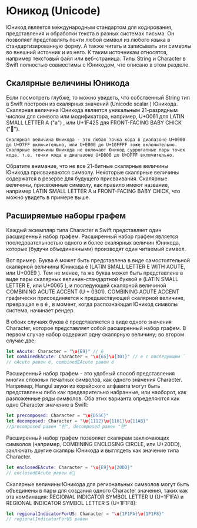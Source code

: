 # Юникод (Unicode)
Юникод является международным стандартом для кодирования, представления и обработки текста в разных системах письма. Он позволяет представлять почти любой символ из любого языка в стандартизированную форму. А также читать и записывать эти символы во внешний источник и из него. К таким источникам относятся, например текстовый файл или веб-страница. Типы String и Character в Swift полностью совместимы с Юникодом, что описано в этом разделе.

## Скалярные величины Юникода
Если посмотреть глубже, то можно увидеть, что собственный String тип в Swift построен из скалярных значений (Unicode scalar ) Юникода. Скалярная величина Юникода является уникальным 21-разрядным числом для символа или модификатора, например, U+0061 для LATIN SMALL LETTER A ("a") , или U+1F425 для FRONT-FACING BABY CHICK ("🐥").

    Скалярная величина Юникода - это любая точка кода в диапазоне U+0000 до U+D7FF включительно, или U+E000 до U+10FFFF тоже включительно. Скалярные величины Юникода не включают Юникод суррогатные пары точек кода, т.е. точки кода в диапазоне U+D800 до U+DFFF включительно.

Обратите внимание, что не все 21-битные скалярные величины Юникода присваиваются символу. Некоторые скалярные величины содержатся в резерве для будущего присваивания. Скалярные величины, присвоенные символу, как правило имеют название, например LATIN SMALL LETTER A и FRONT-FACING BABY CHICK, что можно увидеть в примере выше.

## Расширяемые наборы графем
Каждый экземпляр типа Character в Swift представляет один расширенный набор графем. Расширенный набор графем является последовательностью одного и более скалярных величин Юникода, которые (будучи объединенными) производят один читаемый символ.

Вот пример. Буква é может быть представлена в виде самостоятельной скалярной величины Юникода é (LATIN SMALL LETTER E WITH ACUTE, или U+00E9 ). Тем не менее, та же буква может быть представлена в виде пары скалярных величин-стандартной буквой е (LATIN SMALL LETTER E, или U+0065 ), и последующей скалярной величиной COMBINING ACUTE ACCENT (U + 0301). COMBINING ACUTE ACCENT графически присоединяется к предшествующей скалярной величине, превращая e в é , в момент, когда распознающая Юникод символы система, начинает рендер.

В обоих случаях буква é представляется в виде одного значения Character, которое представляет собой расширенный набор графем. В первом случае набор содержит одну скалярную величину; во втором случае две:

```swift
let eAcute: Character = "\u{E9}" // é
let combinedEAcute: Character = "\u{65}\u{301}" // e с последующим ́
// eAcute равен é, combinedEAcute равен é
```

Расширенный набор графем - это удобный способ представления многих сложных печатных символов, как одного значения Character. Например, Hangul звуки из корейского алфавита могут быть представлены либо как предварительно набранные, или наоборот, как разложенные ряды символов. Оба этих варианта определяются как одно Character значение в Swift:

```swift
let precomposed: Character = "\u{D55C}"
let decomposed: Character = "\u{1112}\u{1161}\u{11AB}"
//precomposed равен "한", decomposed равен "한"
```

Расширенный набор графем позволяет скалярам заключающих символов (например, COMBINING ENCLOSING CIRCLE, или U+20DD), заключать другие скаляры Юникода и выглядеть как значение типа Character.

```swift
let enclosedEAcute: Character = "\u{E9}\u{20DD}"
// enclosedEAcute равен é⃝
```

Скалярные величины Юникода для региональных символов могут быть объединены в пары для создания одного Character значения, таких как эта комбинация: REGIONAL INDICATOR SYMBOL LETTER U (U+1F1FA) и REGIONAL INDICATOR SYMBOL LETTER S (U+1F1F8):

```swift
let regionalIndicatorForUS: Character = "\u{1F1FA}\u{1F1F8}"
// regionalIndicatorForUS равен 
```
